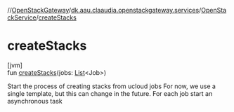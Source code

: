 //[OpenStackGateway](../../../index.md)/[dk.aau.claaudia.openstackgateway.services](../index.md)/[OpenStackService](index.md)/[createStacks](create-stacks.md)

# createStacks

[jvm]\
fun [createStacks](create-stacks.md)(jobs: [List](https://kotlinlang.org/api/latest/jvm/stdlib/kotlin.collections/-list/index.html)&lt;Job&gt;)

Start the process of creating stacks from ucloud jobs For now, we use a single template, but this can change in the future. For each job start an asynchronous task
